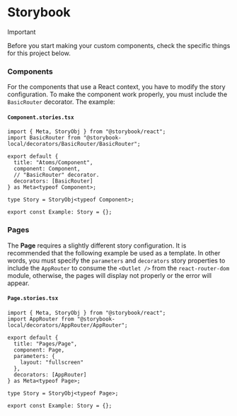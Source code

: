 # Storybook

> [!IMPORTANT]
> Before you start making your custom components, check the specific things for this project below.

### Components

For the components that use a React context, you have to modify the story configuration.
To make the component work properly, you must include the `BasicRouter` decorator.
The example:

#### `Component.stories.tsx`

```tsx
import { Meta, StoryObj } from "@storybook/react";
import BasicRouter from "@storybook-local/decorators/BasicRouter/BasicRouter";

export default {
  title: "Atoms/Component",
  component: Component,
  // "BasicRouter" decorator.
  decorators: [BasicRouter]
} as Meta<typeof Component>;

type Story = StoryObj<typeof Component>;

export const Example: Story = {};
```

### Pages

The **Page** requires a slightly different story configuration.
It is recommended that the following example be used as a template.
In other words, you must specify the `parameters` and `decorators` story properties
to include the `AppRouter` to consume the `<Outlet />` from the `react-router-dom` module,
otherwise, the pages will display not properly or the error will appear.

#### `Page.stories.tsx`

```tsx
import { Meta, StoryObj } from "@storybook/react";
import AppRouter from "@storybook-local/decorators/AppRouter/AppRouter";

export default {
  title: "Pages/Page",
  component: Page,
  parameters: {
    layout: "fullscreen"
  },
  decorators: [AppRouter]
} as Meta<typeof Page>;

type Story = StoryObj<typeof Page>;

export const Example: Story = {};
```
